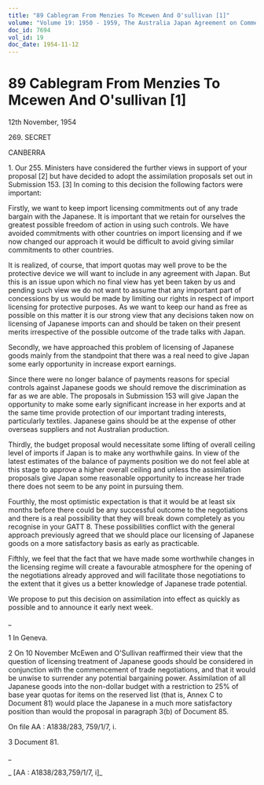 ```yaml
---
title: "89 Cablegram From Menzies To Mcewen And O'sullivan [1]"
volume: "Volume 19: 1950 - 1959, The Australia Japan Agreement on Commerce"
doc_id: 7694
vol_id: 19
doc_date: 1954-11-12
---
```


# 89 Cablegram From Menzies To Mcewen And O'sullivan [1]

12th November, 1954

269\. SECRET

CANBERRA

1\. Our 255. Ministers have considered the further views in support of your proposal [2] but have decided to adopt the assimilation proposals set out in Submission 153. [3] In coming to this decision the following factors were important:

Firstly, we want to keep import licensing commitments out of any trade bargain with the Japanese. It is important that we retain for ourselves the greatest possible freedom of action in using such controls. We have avoided commitments with other countries on import licensing and if we now changed our approach it would be difficult to avoid giving similar commitments to other countries.

It is realized, of course, that import quotas may well prove to be the protective device we will want to include in any agreement with Japan. But this is an issue upon which no final view has yet been taken by us and pending such view we do not want to assume that any important part of concessions by us would be made by limiting our rights in respect of import licensing for protective purposes. As we want to keep our hand as free as possible on this matter it is our strong view that any decisions taken now on licensing of Japanese imports can and should be taken on their present merits irrespective of the possible outcome of the trade talks with Japan.

Secondly, we have approached this problem of licensing of Japanese goods mainly from the standpoint that there was a real need to give Japan some early opportunity in increase export earnings.

Since there were no longer balance of payments reasons for special controls against Japanese goods we should remove the discrimination as far as we are able. The proposals in Submission 153 will give Japan the opportunity to make some early significant increase in her exports and at the same time provide protection of our important trading interests, particularly textiles. Japanese gains should be at the expense of other overseas suppliers and not Australian production.

Thirdly, the budget proposal would necessitate some lifting of overall ceiling level of imports if Japan is to make any worthwhile gains. In view of the latest estimates of the balance of payments position we do not feel able at this stage to approve a higher overall ceiling and unless the assimilation proposals give Japan some reasonable opportunity to increase her trade there does not seem to be any point in pursuing them.

Fourthly, the most optimistic expectation is that it would be at least six months before there could be any successful outcome to the negotiations and there is a real possibility that they will break down completely as you recognise in your GATT 8. These possibilities conflict with the general approach previously agreed that we should place our licensing of Japanese goods on a more satisfactory basis as early as practicable.

Fifthly, we feel that the fact that we have made some worthwhile changes in the licensing regime will create a favourable atmosphere for the opening of the negotiations already approved and will facilitate those negotiations to the extent that it gives us a better knowledge of Japanese trade potential.

We propose to put this decision on assimilation into effect as quickly as possible and to announce it early next week.

_

1 In Geneva.

2 On 10 November McEwen and O'Sullivan reaffirmed their view that the question of licensing treatment of Japanese goods should be considered in conjunction with the commencement of trade negotiations, and that it would be unwise to surrender any potential bargaining power. Assimilation of all Japanese goods into the non-dollar budget with a restriction to 25% of base year quotas for items on the reserved list (that is, Annex C to Document 81) would place the Japanese in a much more satisfactory position than would the proposal in paragraph 3(b) of Document 85.

On file AA : A1838/283, 759/1/7, i.

3 Document 81.

_

_ [AA : A1838/283,759/1/7, i]_
